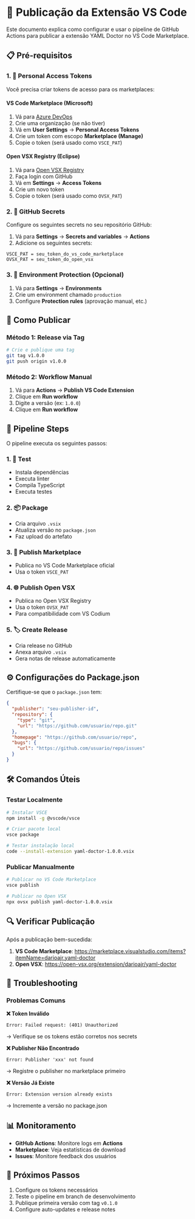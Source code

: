 # 🚀 Publicação da Extensão VS Code

Este documento explica como configurar e usar o pipeline de GitHub Actions para publicar a extensão YAML Doctor no VS Code Marketplace.

## 📋 Pré-requisitos

### 1. 🔑 Personal Access Tokens

Você precisa criar tokens de acesso para os marketplaces:

#### **VS Code Marketplace (Microsoft)**
1. Vá para [Azure DevOps](https://dev.azure.com/)
2. Crie uma organização (se não tiver)
3. Vá em **User Settings** → **Personal Access Tokens**
4. Crie um token com escopo **Marketplace (Manage)**
5. Copie o token (será usado como `VSCE_PAT`)

#### **Open VSX Registry (Eclipse)**
1. Vá para [Open VSX Registry](https://open-vsx.org/)
2. Faça login com GitHub
3. Vá em **Settings** → **Access Tokens**
4. Crie um novo token
5. Copie o token (será usado como `OVSX_PAT`)

### 2. 🔐 GitHub Secrets

Configure os seguintes secrets no seu repositório GitHub:

1. Vá para **Settings** → **Secrets and variables** → **Actions**
2. Adicione os seguintes secrets:

```
VSCE_PAT = seu_token_do_vs_code_marketplace
OVSX_PAT = seu_token_do_open_vsx
```

### 3. 📝 Environment Protection (Opcional)

1. Vá para **Settings** → **Environments**
2. Crie um environment chamado `production`
3. Configure **Protection rules** (aprovação manual, etc.)

## 🎯 Como Publicar

### Método 1: Release via Tag

```bash
# Crie e publique uma tag
git tag v1.0.0
git push origin v1.0.0
```

### Método 2: Workflow Manual

1. Vá para **Actions** → **Publish VS Code Extension**
2. Clique em **Run workflow**
3. Digite a versão (ex: `1.0.0`)
4. Clique em **Run workflow**

## 🔄 Pipeline Steps

O pipeline executa os seguintes passos:

### 1. 🧪 Test
- Instala dependências
- Executa linter
- Compila TypeScript
- Executa testes

### 2. 📦 Package
- Cria arquivo `.vsix`
- Atualiza versão no `package.json`
- Faz upload do artefato

### 3. 🏪 Publish Marketplace
- Publica no VS Code Marketplace oficial
- Usa o token `VSCE_PAT`

### 4. 🌐 Publish Open VSX
- Publica no Open VSX Registry
- Usa o token `OVSX_PAT`
- Para compatibilidade com VS Codium

### 5. 🏷️ Create Release
- Cria release no GitHub
- Anexa arquivo `.vsix`
- Gera notas de release automaticamente

## ⚙️ Configurações do Package.json

Certifique-se que o `package.json` tem:

```json
{
  "publisher": "seu-publisher-id",
  "repository": {
    "type": "git",
    "url": "https://github.com/usuario/repo.git"
  },
  "homepage": "https://github.com/usuario/repo",
  "bugs": {
    "url": "https://github.com/usuario/repo/issues"
  }
}
```

## 🛠️ Comandos Úteis

### Testar Localmente

```bash
# Instalar VSCE
npm install -g @vscode/vsce

# Criar pacote local
vsce package

# Testar instalação local
code --install-extension yaml-doctor-1.0.0.vsix
```

### Publicar Manualmente

```bash
# Publicar no VS Code Marketplace
vsce publish

# Publicar no Open VSX
npx ovsx publish yaml-doctor-1.0.0.vsix
```

## 🔍 Verificar Publicação

Após a publicação bem-sucedida:

1. **VS Code Marketplace**: https://marketplace.visualstudio.com/items?itemName=darioajr.yaml-doctor
2. **Open VSX**: https://open-vsx.org/extension/darioajr/yaml-doctor

## 🐛 Troubleshooting

### Problemas Comuns

**❌ Token Inválido**
```
Error: Failed request: (401) Unauthorized
```
→ Verifique se os tokens estão corretos nos secrets

**❌ Publisher Não Encontrado**
```
Error: Publisher 'xxx' not found
```
→ Registre o publisher no marketplace primeiro

**❌ Versão Já Existe**
```
Error: Extension version already exists
```
→ Incremente a versão no package.json

## 📊 Monitoramento

- **GitHub Actions**: Monitore logs em **Actions**
- **Marketplace**: Veja estatísticas de download
- **Issues**: Monitore feedback dos usuários

## 🎯 Próximos Passos

1. Configure os tokens necessários
2. Teste o pipeline em branch de desenvolvimento
3. Publique primeira versão com tag `v0.1.0`
4. Configure auto-updates e release notes
